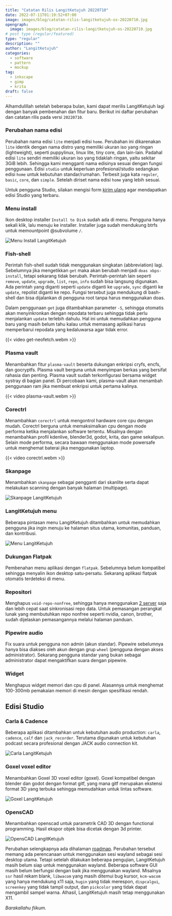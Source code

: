 ```yaml
---
title: "Catatan Rilis LangitKetujuh 20220710"
date: 2022-07-11T01:19:52+07:00
image: images/blog/catatan-rilis-langitketujuh-os-20220710.jpg
opengraph:
  image: images/blog/catatan-rilis-langitketujuh-os-20220710.jpg
# post type (regular/featured)
type: "regular"
description: ""
author: "LangitKetujuh"
categories:
  - software
  - pattern
  - mockup
tag:
  - inkscape
  - gimp
  - krita
draft: false
---
```


Alhamdulillah setelah beberapa bulan, kami dapat merilis LangitKetujuh lagi dengan banyak pembenahan dan fitur baru. Berikut ini daftar perubahan dan catatan rilis pada versi `20220710`.

### Perubahan nama edisi
Perubahan nama edisi `lite` menjadi edisi `home`. Perubahan ini dikarenakan `lite` identik dengan nama distro yang memiliki ukuran iso yang ringan (lightweight), seperti puppylinux, linux lite, tiny core, dan lain-lain. Padahal edisi `lite` sendiri memiliki ukuran iso yang tidaklah ringan, yaitu sekitar 3GiB lebih. Sehingga kami mengganti nama edisinya sesuai dengan fungsi penggunaan. Edisi `studio` untuk keperluan profesional/studio sedangkan edisi `home` untuk kebutuhan standar/rumahan. Terbesit juga kata `reguler`, `basic`, `core`, dan `simple`. Setelah diriset nama edisi `home` yang lebih sesuai.

Untuk pengguna Studio, silakan mengisi form [kirim ulang] agar mendapatkan edisi Studio yang terbaru.

### Menu install
Ikon desktop installer `Install to Disk` sudah ada di menu. Pengguna hanya sekali klik, lalu menuju ke installer. Installer juga sudah mendukung btrfs untuk memountpoint @subvolume `/`.

![Menu Install LangitKetujuh](/images/blog/install-to-disk.webp)

### Fish-shell
Perintah fish-shell sudah tidak menggunakan singkatan (abbreviation) lagi. Sebelumnya jika mengetikkan `get` maka akan berubah menjadi `doas xbps-install`, tetapi sekarang tidak berubah. Perintah-perintah lain seperti `remove`, `update`, `upgrade`, `list`, `repo`, `info` sudah bisa langsung digunakan. Ada perintah yang diganti seperti `update` diganti ke `upgrade`, `sync` diganti ke `update`, repolist diganti ke repo. Fungsi tersebut juga mendukung di bash-shell dan bisa dijalankan di pengguna root tanpa harus menggunakan doas.

Dalam penggunaan `get` juga ditambahkan parameter `-S`, sehingga otomatis akan menyinkronkan dengan repodata terbaru sehingga tidak perlu menjalankan `update` terlebih dahulu. Hal ini untuk memudahkan pengguna baru yang masih belum tahu kalau untuk memasang aplikasi harus memperbarui repodata yang kedaluwarsa agar tidak error.

{{< video get-neofetch.webm >}}

### Plasma vault
Menambahkan fitur `plasma-vault` beserta dukungan enkripsi cryfs, encfs, dan gocryptfs. Plasma vault berguna untuk menyimpan berkas yang bersifat rahasia dan penting. Plasma vault sudah terkonfigurasi bersama widget systray di bagian panel. Di percobaan kami, plasma-vault akan menambah penggunaan ram jika membuat enkripsi untuk pertama kalinya.

{{< video plasma-vault.webm >}}

### Corectrl
Menambahkan `corectrl` untuk mengontrol hardware core cpu dengan mudah. Corectrl berguna untuk memaksimalkan cpu dengan mode performa ketika menjalankan software tertentu. Misalnya dengan menambahkan profil kdenlive, blender3d, godot, krita, dan game sekalipun. Selain mode performa, secara bawaan menggunakan mode powersafe untuk menghemat baterai jika menggunakan laptop.

{{< video corectrl.webm >}}

### Skanpage
Menambahkan `skanpage` sebagai pengganti dari skanlite serta dapat melakukan scanning dengan banyak halaman (multipage).

![Skanpage LangitKetujuh](/images/blog/skanpage-langitketujuh-id-1.webp)
### LangitKetujuh menu
Beberapa pintasan menu LangitKetujuh ditambahkan untuk memudahkan pengguna jika ingin menuju ke halaman situs utama, komunitas, panduan, dan kontribusi.

![Menu LangitKetujuh](/images/blog/menu-langitketujuh.webp)

### Dukungan Flatpak
Pembenahan menu aplikasi dengan `flatpak`. Sebelumnya belum kompatibel sehingga menyalin ikon desktop satu-persatu. Sekarang aplikasi flatpak otomatis terdeteksi di menu.

### Repositori
Menghapus `void-repo-nonfree`, sehingga hanya menggunakan [2 server] saja dan lebih cepat saat sinkronisasi repo data. Untuk pemasangan perangkat lunak yang membutuhkan repo nonfree seperti nvidia, canon, brother, sudah dijelaskan pemasangannya melalui halaman panduan.

### Pipewire audio
Fix suara untuk pengguna non admin (akun standar). Pipewire sebelumnya hanya bisa diakses oleh akun dengan grup `wheel` (pengguna dengan akses administrator). Sekarang pengguna standar yang bukan sebagai administrator dapat mengaktifkan suara dengan pipewire.

### Widget
Menghapus widget memori dan cpu di panel. Alasannya untuk menghemat 100-300mb pemakaian memori di mesin dengan spesifikasi rendah.

## Edisi Studio

### Carla & Cadence
Beberapa aplikasi ditambahkan untuk kebutuhan audio production: `carla`, `cadence`, `calf` dan `jack_recorder`. Terutama digunakan untuk kebutuhan podcast secara profesional dengan JACK audio connection kit.

![Carla LangitKetujuh](/images/blog/carla.webp)

### Goxel voxel editor
Menambahkan Goxel 3D voxel editor (goxel). Goxel kompatibel dengan blender dan godot dengan format gitf, yang mana gitf merupakan ekstensi format 3D yang terbuka sehingga memudahkan untuk lintas software.

![Goxel LangitKetujuh](/images/blog/goxel.webp)

### OpensCAD
Menambahkan openscad untuk parametrik CAD 3D dengan functional programming. Hasil ekspor objek bisa dicetak dengan 3d printer.

![OpensCAD LangitKetujuh](/images/blog/openscad.webp)

Perubahan selengkapnya ada dihalaman [roadmap]. Perubahan tersebut memang ada perencanaan untuk menggunakan sesi wayland sebagai sesi desktop utama. Tetapi setelah dilakukan beberapa pengujian, LangitKetujuh masih belum siap untuk menggunakan wayland. Beberapa software GUI masih belum berfungsi dengan baik jika menggunakan wayland. Misalnya `ssr` hasil rekam blank, `libwacom` yang masih ditemui bug kursor, `kcm-wacom` yang hanya mendukung x11 saja, `hugin` yang tidak merespon, `dispcalgui`, `screenkey` yang tidak tampil output, dan `pickcolor` yang tidak dapat mengambil sampel warna. Alhasil, LangitKetujuh masih tetap menggunakan X11.

_Barakallahu fiikum._

[roadmap]:os/roadmap
[kirim ulang]:os/resend
[panduan]:https://panduan.langitketujuh.id
[pulseaudio]:https://panduan.langitketujuh.id/konfigurasi/multimedia/pulseaudio.html
[sesi desktop]:https://panduan.langitketujuh.id/konfigurasi/kde/sesi-desktop.html
[2 server]:https://panduan.langitketujuh.id/konfigurasi/server.html
[carla]:https://panduan.langitketujuh.id/aplikasi/audio/carla.html
[cadence]:https://panduan.langitketujuh.id/aplikasi/audio/cadence.html
[goxel]:https://panduan.langitketujuh.id/aplikasi/animasi/goxel.html
[printer]:https://panduan.langitketujuh.id/konfigurasi/driver/printer/index.html
[brother]:https://panduan.langitketujuh.id/konfigurasi/driver/printer/brother.html
[canon]:https://panduan.langitketujuh.id/konfigurasi/driver/printer/canon.html
[epson]:https://panduan.langitketujuh.id/konfigurasi/driver/printer/epson.html
[HP]:https://panduan.langitketujuh.id/konfigurasi/driver/printer/hp.html
[open printing]:https://panduan.langitketujuh.id/konfigurasi/driver/printer/open-printing.html
[runit init]:https://panduan.langitketujuh.id/konfigurasi/layanan/sv.html#daftar-layanan-yang-aktif
[mengkonfigurasi touchpad]:https://panduan.langitketujuh.id/konfigurasi/kde/pengaturan-sistem.html#mengaktifkan-tap-to-click
